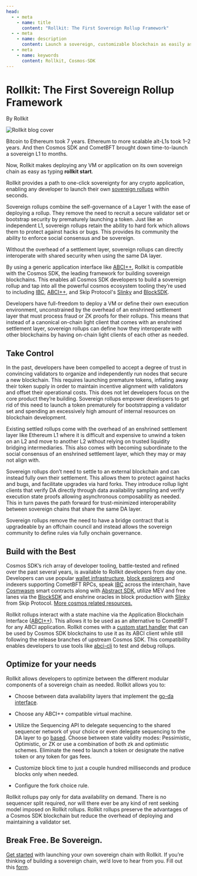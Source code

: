 ```yaml
---
head:
  - - meta
    - name: title
      content: "Rollkit: The First Sovereign Rollup Framework"
  - - meta
    - name: description
      content: Launch a sovereign, customizable blockchain as easily as a smart contract
  - - meta
    - name: keywords
      content: Rollkit, Cosmos-SDK
---
```


<script setup>
import Twitter from '../.vitepress/components/twitter.vue'
</script>

# Rollkit: The First Sovereign Rollup Framework

By Rollkit

![Rollkit blog cover](/img/Rollkit-cover.jpg)

Bitcoin to Ethereum took 7 years.  Ethereum to more scalable alt-L1s took 1–2 years. And then Cosmos SDK and CometBFT brought down time-to-launch a sovereign L1 to months.

Now, Rollkit makes deploying any VM or application on its own sovereign chain as easy as typing **rollkit start**.

<Twitter />

Rollkit provides a path to one-click sovereignty for any crypto application, enabling any developer to launch their own [sovereign rollups](https://blog.celestia.org/sovereign-rollup-chains/) within seconds.

Sovereign rollups combine the self-governance of a Layer 1 with the ease of deploying a rollup. They remove the need to recruit a secure validator set or bootstrap security by prematurely launching a token. Just like an independent L1, sovereign rollups retain the ability to hard fork which allows them to protect against hacks or bugs. This provides its community the ability to enforce social consensus and be sovereign.

Without the overhead of a settlement layer, sovereign rollups can directly interoperate with shared security when using the same DA layer.

By using a generic application interface like [ABCI++](https://docs.cometbft.com/v0.38/spec/abci/), Rollkit is compatible with the Cosmos SDK, the leading framework for building sovereign blockchains. This enables all Cosmos SDK developers to build a sovereign rollup and tap into all the powerful cosmos ecosystem tooling they’re used to including [IBC](https://www.ibcprotocol.dev/), [ABCI++](https://docs.cometbft.com/v0.38/spec/abci/), and Skip Protocol's [Slinky](https://docs.skip.money/slinky/overview/) and [BlockSDK](https://skip-protocol-docs.netlify.app/blocksdk/overview).

Developers have full-freedom to deploy a VM or define their own execution environment, unconstrained by the overhead of an enshrined settlement layer that must process fraud or ZK proofs for their rollups. This means that instead of a canonical on-chain light client that comes with an enshrined settlement layer, sovereign rollups can define how they interoperate with other blockchains by having on-chain light clients of each other as needed.

## Take Control

In the past, developers have been compelled to accept a degree of trust in convincing validators to organize and independently run nodes that secure a new blockchain. This requires launching premature tokens, inflating away their token supply in order to maintain incentive alignment with validators and offset their operational costs. This does not let developers focus on the core product they’re building. Sovereign rollups empower developers to get rid of this need to launch a token prematurely for bootstrapping a validator set and spending an excessively high amount of internal resources on blockchain development.

Existing settled rollups come with the overhead of an enshrined settlement layer like Ethereum L1 where it is difficult and expensive to unwind a token on an L2 and move to another L2 without relying on trusted liquidity bridging intermediaries. This also comes with becoming subordinate to the social consensus of an enshrined settlement layer, which they may or may not align with.

Sovereign rollups don’t need to settle to an external blockchain and can instead fully own their settlement. This allows them to protect against hacks and bugs, and facilitate upgrades via hard forks. They introduce rollup light clients that verify DA directly through data availability sampling and verify execution state proofs allowing asynchronous composability as needed. This in turn paves the path forward for trust-minimized interoperability between sovereign chains that share the same DA layer.

Sovereign rollups remove the need to have a bridge contract that is upgradeable by an offchain council and instead allows the sovereign community to define rules via fully onchain governance.

## Build with the Best

Cosmos SDK’s rich array of developer tooling, battle-tested and refined over the past several years, is available to Rollkit developers from day one. Developers can use popular [wallet infrastructure](https://cosmos.network/wallets/), [block explorers](https://cosmos.network/block-explorers/) and indexers supporting CometBFT RPCs, speak [IBC](https://www.ibcprotocol.dev/) across the interchain, have [Cosmwasm](https://cosmos.network/cosmwasm/) smart contracts along with [Abstract SDK](https://github.com/abstractsdk/abstract), utilize MEV and free lanes via the [BlockSDK](https://docs.skip.money/blocksdk/overview/) and enshrine oracles in block production with [Slinky](https://docs.skip.money/slinky/overview/) from Skip Protocol. [More cosmos related resources.](https://github.com/cosmos/awesome-cosmos)

Rollkit rollups interact with a state machine via the Application Blockchain Interface ([ABCI++](https://docs.cometbft.com/v0.38/spec/abci/)). This allows it to be used as an alternative to CometBFT for any ABCI application. Rollkit comes with a [custom start handler](https://github.com/rollkit/cosmos-sdk-starter) that can be used by Cosmos SDK blockchains to use it as its ABCI client while still following the release branches of upstream Cosmos SDK.  This compatibility enables developers to use tools like [abci-cli](https://docs.cometbft.com/v0.38/app-dev/abci-cli) to test and debug rollups.

## Optimize for your needs

Rollkit allows developers to optimize between the different modular components  of a sovereign chain as needed. Rollkit allows you to:

- Choose between data availability layers that implement the [go-da interface](https://github.com/rollkit/go-da).

- Choose any ABCI++ compatible virtual machine.
- Utilize the Sequencing API to delegate sequencing to the shared sequencer network of your choice or even delegate sequencing to the DA layer to go [based](https://ethresear.ch/t/based-rollups-superpowers-from-l1-sequencing/15016).
Choose between state validity modes: Pessimistic, Optimistic, or ZK or use a combination of both zk and optimistic schemes.
Eliminate the need to launch a token or designate the native token or any token for gas fees.
- Customize block time to just a couple hundred milliseconds and produce blocks only when needed.
- Configure the fork choice rule.

Rollkit rollups pay only for data availability on demand. There is no sequencer split required, nor will there ever be any kind of rent seeking model imposed on Rollkit rollups. Rollkit rollups preserve the advantages of a Cosmos SDK blockchain but reduce the overhead of deploying and maintaining a validator set.

## Break Free. Be Sovereign.

[Get started](https://rollkit.dev/tutorials/quick-start) with launching your own sovereign chain with Rollkit.
If you’re thinking of building a sovereign chain, we’d love to hear from you. Fill out this [form](https://forms.gle/yumLqipqr8weYmAb7).
